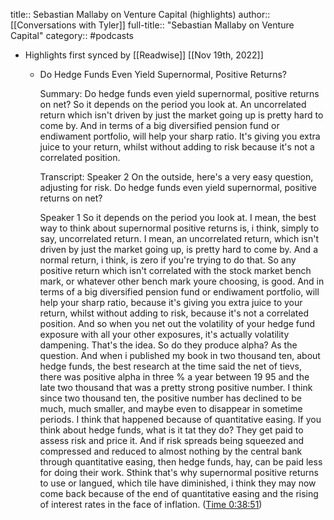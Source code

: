 title:: Sebastian Mallaby on Venture Capital (highlights)
author:: [[Conversations with Tyler]]
full-title:: "Sebastian Mallaby on Venture Capital"
category:: #podcasts

- Highlights first synced by [[Readwise]] [[Nov 19th, 2022]]
	- Do Hedge Funds Even Yield Supernormal, Positive Returns?
	  
	  Summary:
	  Do hedge funds even yield supernormal, positive returns on net? So it depends on the period you look at. An uncorrelated return which isn't driven by just the market going up is pretty hard to come by. And in terms of a big diversified pension fund or endiwament portfolio, will help your sharp ratio. It's giving you extra juice to your return, whilst without adding to risk because it's not a correlated position.
	  
	  Transcript:
	  Speaker 2
	  On the outside, here's a very easy question, adjusting for risk. Do hedge funds even yield supernormal, positive returns on net?
	  
	  Speaker 1
	  So it depends on the period you look at. I mean, the best way to think about supernormal positive returns is, i think, simply to say, uncorrelated return. I mean, an uncorrelated return, which isn't driven by just the market going up, is pretty hard to come by. And a normal return, i think, is zero if you're trying to do that. So any positive return which isn't correlated with the stock market bench mark, or whatever other bench mark youre choosing, is good. And in terms of a big diversified pension fund or endiwament portfolio, will help your sharp ratio, because it's giving you extra juice to your return, whilst without adding to risk, because it's not a correlated position. And so when you net out the volatility of your hedge fund exposure with all your other exposures, it's actually volatility dampening. That's the idea. So do they produce alpha? As the question. And when i published my book in two thousand ten, about hedge funds, the best research at the time said the net of tievs, there was positive alpha in three % a year between 19 95 and the late two thousand that was a pretty strong positive number. I think since two thousand ten, the positive number has declined to be much, much smaller, and maybe even to disappear in sometime periods. I think that happened because of quantitative easing. If you think about hedge funds, what is it tat they do? They get paid to assess risk and price it. And if risk spreads being squeezed and compressed and reduced to almost nothing by the central bank through quantitative easing, then hedge funds, hay, can be paid less for doing their work. Sthink that's why supernormal positive returns to use or langued, which tile have diminished, i think they may now come back because of the end of quantitative easing and the rising of interest rates in the face of inflation. ([Time 0:38:51](https://share.snipd.com/snip/f7ba7725-d9d3-4df4-9fe6-6267dfefff96))